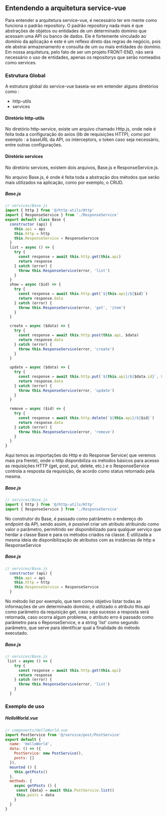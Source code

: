 ## Entendendo a arquitetura service-vue

Para entender a arquitetura service-vue, é necessário ter em mente como funciona o padrão repository. 
O padrão repository nada mais é que abstrações de objetos ou entidades de um determinado domínio que acessam uma API ou banco de dados. Ele é fortemente vinculado ao domínio da aplicação e este é um reflexo direto das regras de negócio, pois ele abstrai armazenamento e consulta de um ou mais entidades do domínio.
Em nossa arquitetura, pelo fato de ser um projeto FRONT-END, não será necessário o uso de entidades, apenas os repositorys que serão nomeados como services.

### Estrutura Global

A estrutura global do service-vue baseia-se em entender alguns diretórios como :
- http-utils
- services

#### Diretório http-utils

No diretório http-service, existe um arquivo chamado Http.js, onde nele é feita toda a configuração do axios (lib de requisições HTTP), como por exemplo : a baseURL da API, os interceptors, o token caso seja necessário, entre outras configurações.

#### Diretório services

No diretório services, existem dois arquivos, Base.js e ResponseService.js.

No arquivo Base.js, é onde é feita toda a abstração dos métodos que serão mais utilizados na aplicação, como por exemplo, o CRUD.
##### Base.js
```js
// services/Base.js
import { http } from '@/http-utils/Http'
import { ResponseService } from './ResponseService'
export default class Base {
  constructor (api) {
    this.api = api
    this.http = http
    this.ResponseService = ResponseService
  }
  list = async () => {
    try {
      const response = await this.http.get(this.api)
      return response
    } catch (error) {
      throw this.ResponseService(error, 'list')
    }
  }
  show = async ($id) => {
    try {
      const response = await this.http.get(`${this.api}/${$id}`)
      return response.data
    } catch (error) {
      throw this.ResponseService(error, 'get', 'item')
    }
  }

  create = async ($data) => {
    try {
      const response = await this.http.post(this.api, $data)
      return response.data
    } catch (error) {
      throw this.ResponseService(error, 'create')
    }
  }

  update = async ($data) => {
    try {
      const response = await this.http.put(`${this.api}/${$data.id}`, $data)
      return response.data
    } catch (error) {
      throw this.ResponseService(error, 'update')
    }
  }

  remove = async ($id) => {
    try {
      const response = await this.http.delete(`${this.api}/${$id}`)
      return response.data
    } catch (error) {
      throw this.ResponseService(error, 'remove')
    }
  }
}

```
Aqui temos as importações do Http e do Response Service( que veremos mais pra frente), onde o http disponibiliza os métodos básicos para acesso as requisições HTTP (get, post, put, delete, etc.) e o ResponseService controla a resposta da requisição, de acordo como status retornado pela mesma.
##### Base.js
```js
// services/Base.js
import { http } from '@/http-utils/Http'
import { ResponseService } from './ResponseService'
``` 
No construtor do Base, é passado como patrâmetro o endereço do endpoint da API, sendo assim, é possível criar um atributo atribuindo como valor o parâmetro, permitindo ser disponibilizado para qualquer serviço que herdar a classe Base e para os métodos criados na classe. É utilizada a mesma ideia de disponibilização de atributos com as instâncias de http e ResponseService
##### Base.js
```js
// services/Base.js
  constructor (api) {
    this.api = api
    this.http = http
    this.ResponseService = ResponseService
  }
```
No método list por exemplo, que tem como objetivo listar todas as informações de um determinado domínio, é utilizado o atributo this.api como parâmetro da requisição get, caso seja sucesso a resposta será retornada, caso ocorra algum problema, o atributo erro é passado como parâmetro para o ReponseService, e a string 'list' como segundo parâmetro, que serve para identificar qual a finalidade do método executado.
##### Base.js
```js
// services/Base.js
 list = async () => {
    try {
      const response = await this.http.get(this.api)
      return response
    } catch (error) {
      throw this.ResponseService(error, 'list')
    }
  }
```
### Exemplo de uso
##### HelloWorld.vue
```js
// components/HelloWorld.vue
import PostService from '@/service/post/PostService'
export default {
  name: 'HelloWorld',
  data: () => ({
    PostService: new PostService(),
    posts: []
  }),
  mounted () {
    this.getPosts()
  },
  methods: {
    async getPosts () {
     const {data} = await this.PostService.list()
     this.posts = data
    }
  }
}

```
